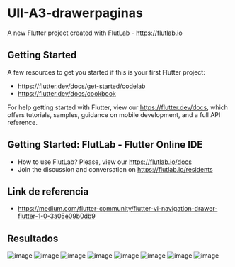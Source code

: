 # UII-A3-drawerpaginas

A new Flutter project created with FlutLab - https://flutlab.io

## Getting Started

A few resources to get you started if this is your first Flutter project:

- https://flutter.dev/docs/get-started/codelab
- https://flutter.dev/docs/cookbook

For help getting started with Flutter, view our
https://flutter.dev/docs, which offers tutorials,
samples, guidance on mobile development, and a full API reference.

## Getting Started: FlutLab - Flutter Online IDE

- How to use FlutLab? Please, view our https://flutlab.io/docs
- Join the discussion and conversation on https://flutlab.io/residents

## Link de referencia

- https://medium.com/flutter-community/flutter-vi-navigation-drawer-flutter-1-0-3a05e09b0db9

## Resultados
![image](https://github.com/GarciaJ128/UII-A3-drawerpaginas/assets/143743623/16b4689a-2c60-4141-8fb5-06e03b0ea804)
![image](https://github.com/GarciaJ128/UII-A3-drawerpaginas/assets/143743623/622b0840-0d0e-48cf-9f3f-71d290dfac83)
![image](https://github.com/GarciaJ128/UII-A3-drawerpaginas/assets/143743623/162f51d8-2960-4723-9af6-2a52170546bd)
![image](https://github.com/GarciaJ128/UII-A3-drawerpaginas/assets/143743623/64e9a837-eb67-4c0f-8230-a55b0692559e)
![image](https://github.com/GarciaJ128/UII-A3-drawerpaginas/assets/143743623/109dab6c-5c53-49cc-a442-f542c31976e1)
![image](https://github.com/GarciaJ128/UII-A3-drawerpaginas/assets/143743623/bf7ff7aa-e839-4a6f-aaf4-aedab31c4cb0)
![image](https://github.com/GarciaJ128/UII-A3-drawerpaginas/assets/143743623/cce6f719-d6bb-4735-9c31-76e127384381)
![image](https://github.com/GarciaJ128/UII-A3-drawerpaginas/assets/143743623/89400032-2ea3-462d-b322-57d4a8920362)
